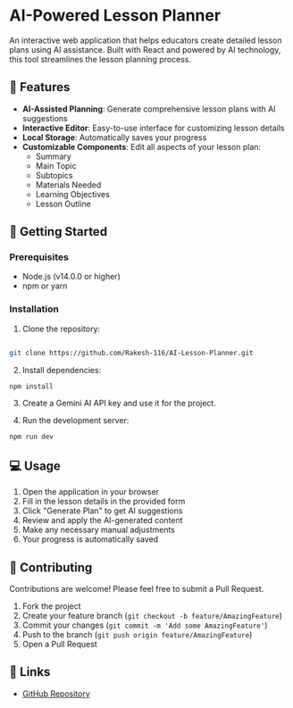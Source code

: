 # AI-Powered Lesson Planner

An interactive web application that helps educators create detailed lesson plans using AI assistance. Built with React and powered by AI technology, this tool streamlines the lesson planning process.

## 🌟 Features

- **AI-Assisted Planning**: Generate comprehensive lesson plans with AI suggestions
- **Interactive Editor**: Easy-to-use interface for customizing lesson details
- **Local Storage**: Automatically saves your progress
- **Customizable Components**: Edit all aspects of your lesson plan:
  - Summary
  - Main Topic
  - Subtopics
  - Materials Needed
  - Learning Objectives
  - Lesson Outline

## 🚀 Getting Started

### Prerequisites

- Node.js (v14.0.0 or higher)
- npm or yarn

### Installation

1. Clone the repository:

```bash

git clone https://github.com/Rakesh-116/AI-Lesson-Planner.git
```

2. Install dependencies:

```bash
npm install
```

3. Create a Gemini AI API key and use it for the project.

4. Run the development server:

```bash
npm run dev
```

## 💻 Usage

1. Open the application in your browser
2. Fill in the lesson details in the provided form
3. Click "Generate Plan" to get AI suggestions
4. Review and apply the AI-generated content
5. Make any necessary manual adjustments
6. Your progress is automatically saved

## 🤝 Contributing

Contributions are welcome! Please feel free to submit a Pull Request.

1. Fork the project
2. Create your feature branch (`git checkout -b feature/AmazingFeature`)
3. Commit your changes (`git commit -m 'Add some AmazingFeature'`)
4. Push to the branch (`git push origin feature/AmazingFeature`)
5. Open a Pull Request

## 🔗 Links

- [GitHub Repository](https://github.com/Rakesh-116/AI-Lesson-Planner)
